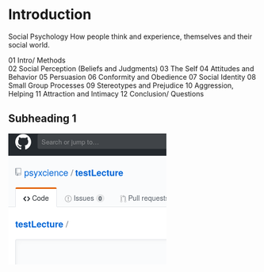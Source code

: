 # Introduction

Social Psychology
How people think and experience,
themselves and their social world.

01 Intro/ Methods  
02 Social Perception (Beliefs and Judgments)
03 The Self
04 Attitudes and Behavior
05 Persuasion
06 Conformity and Obedience
07 Social Identity
08 Small Group Processes
09 Stereotypes and Prejudice
10 Aggression, Helping
11 Attraction and Intimacy
12 Conclusion/ Questions 

## Subheading 1

![Alt text](test.png?raw=true "Test Image")
